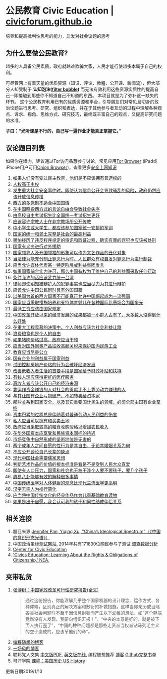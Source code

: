 # 公民教育 Civic Education | [civicforum.github.io](https://civicforum.github.io)
培养和提高批判性思考的能力，启发对社会议题的思考

## 为什么要做公民教育?

越多的人具备公民素质，政府就越难欺骗大家，人民才能行使越多本属于自己的权利。

可尽管网上有着天量的优质资源（知识、评论、教程、公开课、新闻流），但大部分人却受制于 __认知泡沫([filter bubble](https://en.wikipedia.org/wiki/Filter_bubble))__ 而无法有效利用这些资源实质性的提高自己--即接触到那些你不知道自己不知道的东西。
本项目就是为了弥补这一缺失的环节。
这个公民教育利用已有的优质资源和平台，引导朋友们对常见且切身的政治论题进行思考、研究、组织和表达，并在于其他参与者互动的过程中理解各种观点、诉求、视角、思维方式、研究技巧，最终既丰富自己的观点，又提高研究问题的水准。

**子曰：“光听课是不行的，自己写一遍作业才能真正掌握它。”**

## 议论题目列表
如果你在墙内，建议通过Tor访问品葱参与讨论，常见应用[Tor Browser](https://www.torproject.org/projects/torbrowser.html) (iPad或iPhone用户可用[Onion Browser](https://blog.torproject.org/tor-heart-onion-browser-and-more-ios-tor))，查看更多[安全上网知识](./online_security.md)

1. [如果人们没有受过民主教育，他们是不应该拥有普选权的](https://pincong.rocks/question/1223)
2. [人权高于主权](https://pincong.rocks/question/1271)
3. [发生重大社会安全事件时，即使认为信息公开会导致骚乱的风险，政府仍然应该开放信息传播](https://pincong.rocks/question/1293)
4. [西方的多党制不适合中国国情](https://pincong.rocks/question/1294)
5. [在中国照搬西方式的言论自由会导致社会失序](https://pincong.rocks/question/1295)
6. [由高校自主考试招生比全国统一考试招生更好](https://pincong.rocks/question/1296)
7. [应该容许宗教人士在非宗教场所公开传教](https://pincong.rocks/question/1297)
8. [中小学生或大学生，都应该参加国家统一安排的军训](https://pincong.rocks/question/1299)
9. [国家的统一和领土完整是社会的最高利益](https://pincong.rocks/question/1300)
10. [哪怕经历了违反程序规定的审讯和取证过程，确实有罪的罪犯也应该被处刑](https://pincong.rocks/question/1291)
11. [国家有义务进行对外援助](https://pincong.rocks/question/1301)
12. [国家领导人及开国领袖的形象可以作为文艺作品的丑化对象](https://pincong.rocks/question/1292)
13. [当法律为能充分制止罪恶行为时，人民群众有权自发对罪恶行为进行制裁](https://pincong.rocks/question/1291)
14. [应当允许媒体代表某一特定阶层或利益集团发言](https://pincong.rocks/question/1302)
15. [如果国家综合实力许可，那么中国有权为了维护自己的利益而采取任何行动](https://pincong.rocks/question/1303)
16. [条件允许的话应该武力统一台湾](https://pincong.rocks/question/1304)
17. [律师即使明知被辩护人的犯罪事实也应当尽力为其进行辩护](https://pincong.rocks/question/1305)
18. [应该允许中国公民同时具有外国国籍](https://pincong.rocks/question/1306)
19. [以美国为首的西方国家不可能真正允许中国崛起成为一流强国](https://pincong.rocks/question/1307)
20. [国家应当采取措施培养和支持体育健儿在各种国际比赛场合为国争光](https://pincong.rocks/question/1308)
21. [最低工资应该由国家规定](https://pincong.rocks/question/1309)
22. [中国改革开放以来的经济发展的成果都被一小群人占有了，大多数人没得到什么好处](https://pincong.rocks/question/1310)
23. [在重大工程羡慕的决策中，个人利益应该为社会利益让路](https://pincong.rocks/question/1311)
24. [浪费粮食也是个人的自由](https://pincong.rocks/question/1312)
25. [如果猪肉价格过高，政府应当干预](https://pincong.rocks/question/1313)
26. [应当对国外同类产品征收高额关税来保护国内民族工业](https://pincong.rocks/question/1314)
27. [教育应当尽量公立](https://pincong.rocks/question/1315)
28. [国有企业的利益属于国家利益](https://pincong.rocks/question/1316)
29. [试图控制房地产价格的行为会破坏经济发展](https://pincong.rocks/question/1317)
30. [改善低收入者生活的首要手段是国家给予财政补贴和扶持](https://pincong.rocks/question/1318)
31. [有钱人理应获得更好的医疗服务](https://pincong.rocks/question/1319)
32. [高收入者应该公开自己的经济来源](https://pincong.rocks/question/1320)
33. [靠运作资金赚钱的人对社会的贡献比不上靠劳动力赚钱的人](https://pincong.rocks/question/1321)
34. [与其让国有企业亏损破产，不如转卖给资本家](https://pincong.rocks/question/1322)
35. [那些关系到国家安全、以及其它重要国计民生的领域，必须全部由国有企业掌控](https://pincong.rocks/question/1323)
36. [资本积累的过程总是伴随着对普通劳动人民利益的伤害](https://pincong.rocks/question/1324)
37. [私人应当可以拥有和买卖土地](https://pincong.rocks/question/1325)
38. [政府应当采取较高的粮食收购价格以增加农民收入](https://pincong.rocks/question/1326)
39. [在华外国资本应享受和民族资本同样的待遇](https://pincong.rocks/question/1208)
40. [市场竞争中自然形成的垄断地位是无害的](https://pincong.rocks/question/1328)
41. [两个成年人之间自愿的性行为是其自由，无论其婚姻关系为何](https://pincong.rocks/question/1329)
42. [不应公开谈论自己长辈的缺点](https://pincong.rocks/question/1330)
43. [现代中国社会需要儒家思想](https://pincong.rocks/question/1331)
44. [判断艺术作品的价值的根本标准是看是不是受到人民大众喜爱](https://pincong.rocks/question/1332)
45. [即使有人口压力，国家和社会也无权干涉个人要不要孩子，要几个孩子](https://pincong.rocks/question/1333)
46. [周易八卦能够有效的解释很多事情](https://pincong.rocks/question/1334)
47. [中国传统医学对人体健康的观念比现代主流医学更高明](https://pincong.rocks/question/1230)
48. [汉字无需人为推行简化](https://pincong.rocks/question/1335)
49. [应当将中国传统文化的经典作品作为儿童基础教育读物](https://pincong.rocks/question/1336)
50. [如果是出于自愿，我会认可我的孩子和同性结成伴侣关系](https://pincong.rocks/question/1337) 


## 相关连接
1. 题目来源:[Jennifer Pan, Yiqing Xu, "China’s Ideological Spectrum"（《中国的意识形态光谱》）](http://jenpan.com/jen_pan/ideology.pdf)
2. 中国政治坐标[测试网站](http://zuobiao.me/), 2014年共有171830位网民参与了测试 [调查数据分析](https://blog.xavierskip.com/2015-05-03-politics-coordinate/)
4. [Center for Civic Education](http://www.civiced.org/)
5. ['Civics Education: Learning About the Rights & Obligations of Citizenship,' NEA.](http://www.nea.org/civicseducation)

## 夹带私货
1. [张博树：中国宪政改革可行性研究报告(全文)](http://minzhuzhongguo.org/sz/report.pdf) 
    > 通过这份报告，你能理解几乎整个国家机器的设计理念、运作方式、各种弊端，区别真正的解决方案和敷衍的补救措施，这样当你亲历或目睹各类社会问题时不至于因信息封锁而产生以下幼稚的想法，如“这个弊端竟然没有人发现，我要向组织汇报！”，“中央的本意是好的，就是被下面人执行歪了”，“中国的种种问题都是那些走资派当权派钻马列毛主义的空子造成的，应该革他们的命”。
2. [编程随想的博客](https://program-think.blogspot.com/)
3. [一场风的博客](https://yichangfeng.home.blog)
4. 联邦党人文集 [中文版PDF](https://www.gench.edu.cn/_upload/article/e5/bd/536c20404bc4aa8c0aeb3bef50d5/cf27ec85-7636-4841-bb68-1904909d339d.pdf), [英文版在线](http://www.let.rug.nl/usa/documents/1786-1800/the-federalist-papers/), 编程随想推荐 [博客](https://program-think.blogspot.com/2014/01/share-books.html) [Github完整书单](https://github.com/programthink/books) 
5. 可汗学院 [课程：美国历史 US History](https://www.khanacademy.org/humanities/us-history)

更新日期2019/1/13
